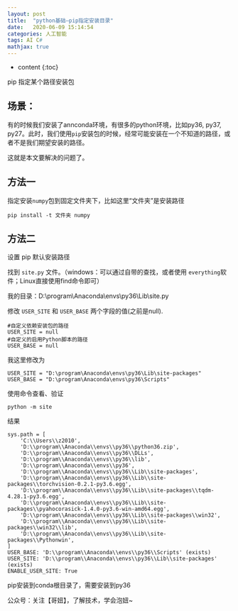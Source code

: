 ```yaml
---
layout: post
title:  "python基础—pip指定安装目录"
date:   2020-06-09 15:14:54
categories: 人工智能
tags: AI C#
mathjax: true
---
```


* content
{:toc}

pip 指定某个路径安装包





## 场景：

有的时候我们安装了annconda环境，有很多的python环境，比如py36, py37, py27。此时，我们使用`pip`安装包的时候，经常可能安装在一个不知道的路径，或者不是我们期望安装的路径。

这就是本文要解决的问题了。

## 方法一

指定安装`numpy`包到固定文件夹下，比如这里“文件夹”是安装路径

    pip install -t 文件夹 numpy
    

## 方法二

设置 pip 默认安装路径

找到 `site.py` 文件。（windows：可以通过自带的查找，或者使用 `everything`软件；Linux直接使用find命令即可）

我的目录：D:\program\Anaconda\envs\py36\Lib\site.py

修改 `USER_SITE` 和 `USER_BASE` 两个字段的值(之前是null).

    #自定义依赖安装包的路径
    USER_SITE = null
    #自定义的启用Python脚本的路径
    USER_BASE = null

我这里修改为

    USER_SITE = "D:\program\Anaconda\envs\py36\Lib\site-packages"
    USER_BASE = "D:\program\Anaconda\envs\py36\Scripts"

使用命令查看、验证

    python -m site

结果

    sys.path = [
        'C:\\Users\\z2010',
        'D:\\program\\Anaconda\\envs\\py36\\python36.zip',
        'D:\\program\\Anaconda\\envs\\py36\\DLLs',
        'D:\\program\\Anaconda\\envs\\py36\\lib',
        'D:\\program\\Anaconda\\envs\\py36',
        'D:\\program\\Anaconda\\envs\\py36\\Lib\\site-packages',
        'D:\\program\\Anaconda\\envs\\py36\\Lib\\site-packages\\torchvision-0.2.1-py3.6.egg',
        'D:\\program\\Anaconda\\envs\\py36\\Lib\\site-packages\\tqdm-4.28.1-py3.6.egg',
        'D:\\program\\Anaconda\\envs\\py36\\Lib\\site-packages\\pyahocorasick-1.4.0-py3.6-win-amd64.egg',
        'D:\\program\\Anaconda\\envs\\py36\\Lib\\site-packages\\win32',
        'D:\\program\\Anaconda\\envs\\py36\\Lib\\site-packages\\win32\\lib',
        'D:\\program\\Anaconda\\envs\\py36\\Lib\\site-packages\\Pythonwin',
    ]
    USER_BASE: 'D:\\program\\Anaconda\\envs\\py36\\Scripts' (exists)
    USER_SITE: 'D:\\program\\Anaconda\\envs\\py36\\Lib\\site-packages' (exists)
    ENABLE_USER_SITE: True


pip安装到conda根目录了，需要安装到py36

公众号：关注【哥妞】，了解技术，学会泡妞~


